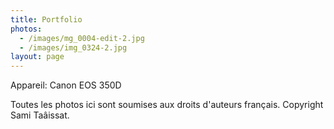 ```yaml
---
title: Portfolio
photos:
  - /images/mg_0004-edit-2.jpg
  - /images/img_0324-2.jpg
layout: page
---
```

Appareil: Canon EOS 350D

Toutes les photos ici sont soumises aux droits d'auteurs français. Copyright Sami Taâissat.
